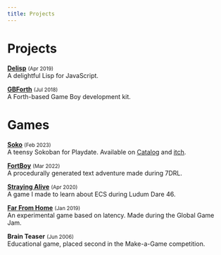 ```yaml
---
title: Projects
---
```


# Projects

**[Delisp](https://delisp.org)** <small>(Apr 2019)</small>\
A delightful Lisp for JavaScript.

**[GBForth](https://gbforth.org)** <small>(Jul 2018)</small>\
A Forth-based Game Boy development kit.

# Games

**[Soko](https://play.date/games/soko)** <small>(Feb 2023)</small>\
A teensy Sokoban for Playdate. Available on [Catalog](https://play.date/games/soko) and [itch](https://tkers.itch.io/soko).

**[FortBoy](https://tkers.itch.io/fortboy)** <small>(Mar 2022)</small>\
A procedurally generated text adventure made during 7DRL.

**[Straying Alive](https://tkers.dev/straying-alive)** <small>(Apr 2020)</small>\
A game I made to learn about ECS during Ludum Dare 46.

**[Far From Home](https://github.com/tkers/farfromhome)** <small>(Jan 2019)</small>\
An experimental game based on latency. Made during the Global Game Jam.

**Brain Teaser** <small>(Jun 2006)</small>\
Educational game, placed second in the Make-a-Game competition.

